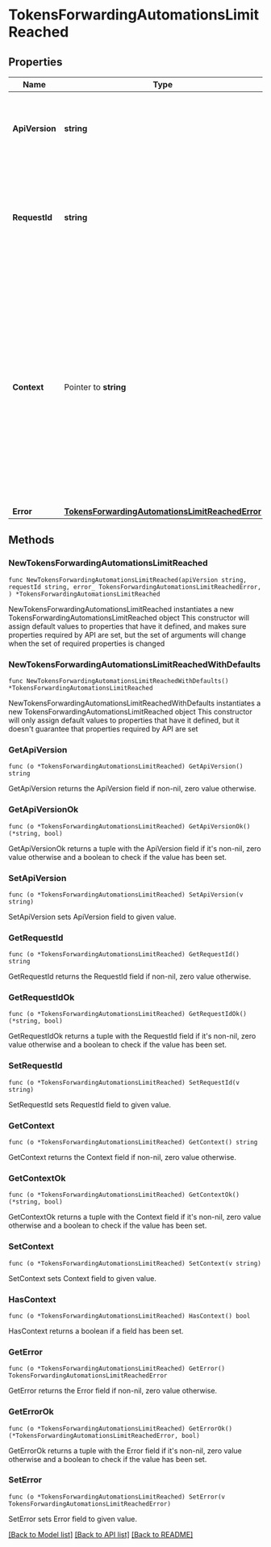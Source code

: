 # TokensForwardingAutomationsLimitReached

## Properties

Name | Type | Description | Notes
------------ | ------------- | ------------- | -------------
**ApiVersion** | **string** | Specifies the version of the API that incorporates this endpoint. | 
**RequestId** | **string** | Defines the ID of the request. The &#x60;requestId&#x60; is generated by Crypto APIs and it&#39;s unique for every request. | 
**Context** | Pointer to **string** | In batch situations the user can use the context to correlate responses with requests. This property is present regardless of whether the response was successful or returned as an error. &#x60;context&#x60; is specified by the user. | [optional] 
**Error** | [**TokensForwardingAutomationsLimitReachedError**](TokensForwardingAutomationsLimitReachedError.md) |  | 

## Methods

### NewTokensForwardingAutomationsLimitReached

`func NewTokensForwardingAutomationsLimitReached(apiVersion string, requestId string, error_ TokensForwardingAutomationsLimitReachedError, ) *TokensForwardingAutomationsLimitReached`

NewTokensForwardingAutomationsLimitReached instantiates a new TokensForwardingAutomationsLimitReached object
This constructor will assign default values to properties that have it defined,
and makes sure properties required by API are set, but the set of arguments
will change when the set of required properties is changed

### NewTokensForwardingAutomationsLimitReachedWithDefaults

`func NewTokensForwardingAutomationsLimitReachedWithDefaults() *TokensForwardingAutomationsLimitReached`

NewTokensForwardingAutomationsLimitReachedWithDefaults instantiates a new TokensForwardingAutomationsLimitReached object
This constructor will only assign default values to properties that have it defined,
but it doesn't guarantee that properties required by API are set

### GetApiVersion

`func (o *TokensForwardingAutomationsLimitReached) GetApiVersion() string`

GetApiVersion returns the ApiVersion field if non-nil, zero value otherwise.

### GetApiVersionOk

`func (o *TokensForwardingAutomationsLimitReached) GetApiVersionOk() (*string, bool)`

GetApiVersionOk returns a tuple with the ApiVersion field if it's non-nil, zero value otherwise
and a boolean to check if the value has been set.

### SetApiVersion

`func (o *TokensForwardingAutomationsLimitReached) SetApiVersion(v string)`

SetApiVersion sets ApiVersion field to given value.


### GetRequestId

`func (o *TokensForwardingAutomationsLimitReached) GetRequestId() string`

GetRequestId returns the RequestId field if non-nil, zero value otherwise.

### GetRequestIdOk

`func (o *TokensForwardingAutomationsLimitReached) GetRequestIdOk() (*string, bool)`

GetRequestIdOk returns a tuple with the RequestId field if it's non-nil, zero value otherwise
and a boolean to check if the value has been set.

### SetRequestId

`func (o *TokensForwardingAutomationsLimitReached) SetRequestId(v string)`

SetRequestId sets RequestId field to given value.


### GetContext

`func (o *TokensForwardingAutomationsLimitReached) GetContext() string`

GetContext returns the Context field if non-nil, zero value otherwise.

### GetContextOk

`func (o *TokensForwardingAutomationsLimitReached) GetContextOk() (*string, bool)`

GetContextOk returns a tuple with the Context field if it's non-nil, zero value otherwise
and a boolean to check if the value has been set.

### SetContext

`func (o *TokensForwardingAutomationsLimitReached) SetContext(v string)`

SetContext sets Context field to given value.

### HasContext

`func (o *TokensForwardingAutomationsLimitReached) HasContext() bool`

HasContext returns a boolean if a field has been set.

### GetError

`func (o *TokensForwardingAutomationsLimitReached) GetError() TokensForwardingAutomationsLimitReachedError`

GetError returns the Error field if non-nil, zero value otherwise.

### GetErrorOk

`func (o *TokensForwardingAutomationsLimitReached) GetErrorOk() (*TokensForwardingAutomationsLimitReachedError, bool)`

GetErrorOk returns a tuple with the Error field if it's non-nil, zero value otherwise
and a boolean to check if the value has been set.

### SetError

`func (o *TokensForwardingAutomationsLimitReached) SetError(v TokensForwardingAutomationsLimitReachedError)`

SetError sets Error field to given value.



[[Back to Model list]](../README.md#documentation-for-models) [[Back to API list]](../README.md#documentation-for-api-endpoints) [[Back to README]](../README.md)



